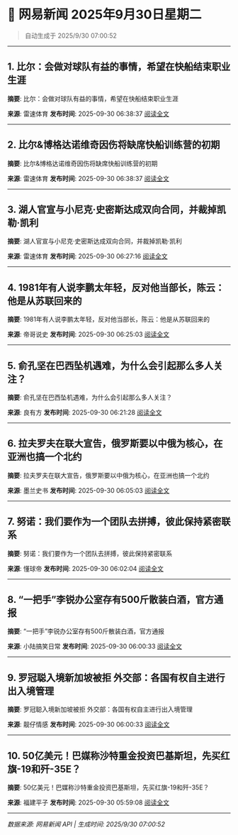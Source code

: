 # 📰 网易新闻 2025年9月30日星期二

> 自动生成于 2025/9/30 07:00:52

---

## 1. 比尔：会做对球队有益的事情，希望在快船结束职业生涯

**摘要**: 比尔：会做对球队有益的事情，希望在快船结束职业生涯

**来源**: 雷速体育
**发布时间**: 2025-09-30 06:38:37
[阅读全文](https://m.163.com/news/article/KAMEDS1D0529DS7F.html)

---

## 2. 比尔&amp;博格达诺维奇因伤将缺席快船训练营的初期

**摘要**: 比尔&amp;博格达诺维奇因伤将缺席快船训练营的初期

**来源**: 雷速体育
**发布时间**: 2025-09-30 06:38:37
[阅读全文](https://m.163.com/news/article/KAMEDR8P0529DS7F.html)

---

## 3. 湖人官宣与小尼克·史密斯达成双向合同，并裁掉凯勒·凯利

**摘要**: 湖人官宣与小尼克·史密斯达成双向合同，并裁掉凯勒·凯利

**来源**: 雷速体育
**发布时间**: 2025-09-30 06:27:16
[阅读全文](https://m.163.com/news/article/KAMDP3020529DS7F.html)

---

## 4. 1981年有人说李鹏太年轻，反对他当部长，陈云：他是从苏联回来的

**摘要**: 1981年有人说李鹏太年轻，反对他当部长，陈云：他是从苏联回来的

**来源**: 帝哥说史
**发布时间**: 2025-09-30 06:25:03
[阅读全文](https://m.163.com/news/article/K9SVNPJF0552R05O.html)

---

## 5. 俞孔坚在巴西坠机遇难，为什么会引起那么多人关注？

**摘要**: 俞孔坚在巴西坠机遇难，为什么会引起那么多人关注？

**来源**: 良有方
**发布时间**: 2025-09-30 06:21:28
[阅读全文](https://m.163.com/news/article/KAMDEEOM0535JAVR.html)

---

## 6. 拉夫罗夫在联大宣告，俄罗斯要以中俄为核心，在亚洲也搞一个北约

**摘要**: 拉夫罗夫在联大宣告，俄罗斯要以中俄为核心，在亚洲也搞一个北约

**来源**: 墨兰史书
**发布时间**: 2025-09-30 06:05:03
[阅读全文](https://m.163.com/news/article/KALIRK5M05562LM0.html)

---

## 7. 努诺：我们要作为一个团队去拼搏，彼此保持紧密联系

**摘要**: 努诺：我们要作为一个团队去拼搏，彼此保持紧密联系

**来源**: 懂球帝
**发布时间**: 2025-09-30 06:02:04
[阅读全文](https://m.163.com/news/article/KAMCATME0549BAP0.html)

---

## 8. “一把手”李锐办公室存有500斤散装白酒，官方通报

**摘要**: “一把手”李锐办公室存有500斤散装白酒，官方通报

**来源**: 小陆搞笑日常
**发布时间**: 2025-09-30 06:00:33
[阅读全文](https://m.163.com/news/article/KAMC85IK0553MHUM.html)

---

## 9. 罗冠聪入境新加坡被拒 外交部：各国有权自主进行出入境管理

**摘要**: 罗冠聪入境新加坡被拒 外交部：各国有权自主进行出入境管理

**来源**: 靓仔情感
**发布时间**: 2025-09-30 06:00:33
[阅读全文](https://m.163.com/news/article/KAMC85K3055616ZA.html)

---

## 10. 50亿美元！巴媒称沙特重金投资巴基斯坦，先买红旗-19和歼-35E？

**摘要**: 50亿美元！巴媒称沙特重金投资巴基斯坦，先买红旗-19和歼-35E？

**来源**: 福建平子
**发布时间**: 2025-09-30 05:59:08
[阅读全文](https://m.163.com/news/article/KAMC5D2005566KRM.html)

---

*数据来源: 网易新闻 API | 生成时间: 2025/9/30 07:00:52*